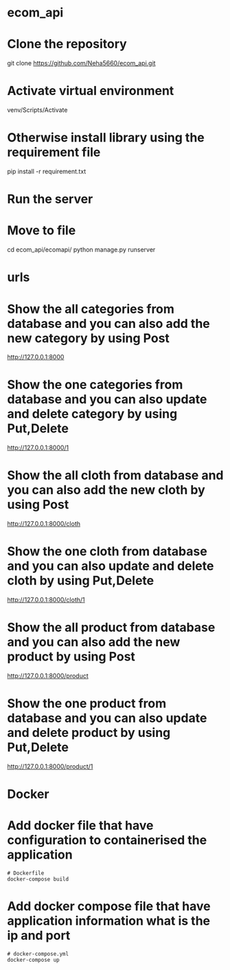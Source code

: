 # ecom_api
# Clone the repository
git clone https://github.com/Neha5660/ecom_api.git
# Activate virtual environment
 venv/Scripts/Activate
# Otherwise install library using the requirement file
pip install -r requirement.txt
# Run the server
 #  Move to file
  cd ecom_api/ecomapi/
  python manage.py runserver
  
# urls
 # Show the all categories from database  and you can also add the new category by using Post
  http://127.0.0.1:8000
 # Show the one categories from database  and you can also update and delete category by using Put,Delete
  http://127.0.0.1:8000/1
  # Show the all cloth from database  and you can also add the new cloth by using Post
  http://127.0.0.1:8000/cloth
 # Show the one cloth from database  and you can also update and delete cloth by using Put,Delete
  http://127.0.0.1:8000/cloth/1
  # Show the all product from database  and you can also add the new product by using Post
  http://127.0.0.1:8000/product
 # Show the one product from database  and you can also update and delete product by using Put,Delete
  http://127.0.0.1:8000/product/1
  
 # Docker
 # Add docker file that have configuration to containerised the application
    # Dockerfile
    docker-compose build
 # Add docker compose file that have application information what is the ip and port
    # docker-compose.yml
    docker-compose up
